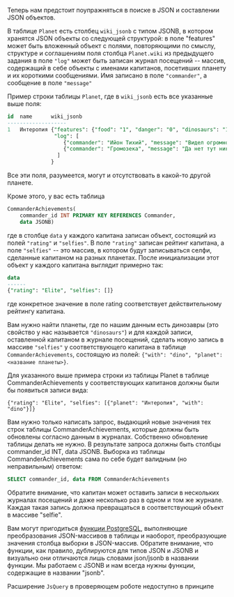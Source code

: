 Теперь нам предстоит поупражняться в поиске в JSON и составлении JSON объектов.

В таблице `Planet` есть столбец `wiki_jsonb` с типом JSONB, в котором хранятся JSON объекты со следующей структурой:
в поле "features" может быть вложенный объект с полями, повторяющими по смыслу, структуре и соглашениям поля столбца `Planet.wiki` из предыдущего задания
в поле `"log"` может быть записан журнал посещений -- массив, содержащий в себе объекты с именами капитанов, посетивших планету и их короткими сообщениями. Имя записано в поле `"commander"`, а сообщение в поле `"message"`

Пример строки таблицы `Planet`, где в `wiki_jsonb` есть все указанные выше поля:

```sql
id  name      wiki_jsonb
-------------------
1   Интеропия {"features": {"food": "1", "danger": "0", "dinosaurs": "1", "gravitsapa": "1"}, 
               "log": [
                  {"commander": "Ийон Тихий", "message": "Видел огромного курдля"}, 
                  {"commander": "Громозека", "message": "Да нет тут никаких огромных динозавров, только крошечные!"}
                ]
              }
```

Все эти поля, разумеется, могут и отсутствовать в какой-то другой планете.

Кроме этого, у вас есть таблица

```sql
CommanderAchievements(
    commander_id INT PRIMARY KEY REFERENCES Commander, 
    data JSONB)
```

где в столбце `data` у каждого капитана записан объект, состоящий из полей `"rating"` и `"selfies"`. В поле `"rating"` записан рейтинг капитана, а поле `"selfies"` -- это массив, в котором будут записываться селфи, сделанные капитаном на разных планетах. После инициализации этот объект у каждого капитана выглядит  примерно так:

```sql
data
------
{"rating": "Elite", "selfies": []}
```

где конкретное значение в поле rating соответствует действительному рейтингу капитана.

Вам нужно найти планеты, где по нашим данным есть динозавры (это свойство у нас называется `"dinosaurs"`) и для каждой записи, оставленной капитаном в журнале посещений, сделать новую запись в массиве `"selfies"` у соответствующего капитана в таблице `CommanderAchievements`, состоящую из полей: `{"with": "dino", "planet": <название планеты>}`.

Для указанного выше примера строки из таблицы Planet в таблице CommanderAchievements у соответствующих капитанов должны были бы появиться записи вида:

```
{"rating": "Elite", "selfies": [{"planet": "Интеропия", "with": "dino"}]}
```

Вам нужно только написать запрос, выдающий новые значения тех строк таблицы CommanderAchievements, которые должны быть обновлены согласно данным в журналах. Собственно обновление таблицы делать не нужно. В результате запроса должны быть столбцы commander_id INT, data JSONB. Выборка из таблицы CommanderAchievements сама по себе будет валидным (но неправильным) ответом:

```sql
SELECT commander_id, data FROM CommanderAchievements
```

Обратите внимание, что капитан может оставить записи в нескольких журналах посещений и даже несколько раз в одном и том же журнале. Каждая такая запись должна превращаться в соответствующий объект в массиве "selfie".

Вам могут пригодиться [функции PostgreSQL](https://postgrespro.ru/docs/postgresql/10/functions-json), выполняющие преобразования JSON-массивов в таблицы и наоборот, преобразующие значения столбца выборки в JSON-массив. Обратите внимание, что функции, как правило, дублируются для типов JSON и JSONB и визуально они отличаются лишь словами json/jsonb в названии функции. Мы работаем с JSONB и нам всегда нужны функции, содержащие в названии "jsonb".

Расширение `JsQuery` в проверяющем роботе недоступно в принципе
